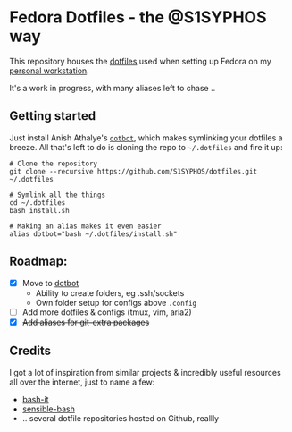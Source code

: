 # Fedora Dotfiles - the @S1SYPHOS way

This repository houses the [dotfiles](https://dotfiles.github.io) used when setting up Fedora on my [personal workstation](https://github.com/S1SYPHOS/workstation).

It's a work in progress, with many aliases left to chase ..


## Getting started

Just install Anish Athalye's [`dotbot`](https://github.com/anishathalye/dotbot), which makes symlinking your dotfiles a breeze. All that's left to do is cloning the repo to `~/.dotfiles` and fire it up:

```shell
# Clone the repository
git clone --recursive https://github.com/S1SYPHOS/dotfiles.git ~/.dotfiles

# Symlink all the things
cd ~/.dotfiles
bash install.sh

# Making an alias makes it even easier
alias dotbot="bash ~/.dotfiles/install.sh"
```


## Roadmap:
- [x] Move to [dotbot](https://git.io/dotbot)
  - Ability to create folders, eg .ssh/sockets
  - Own folder setup for configs above `.config`
- [ ] Add more dotfiles & configs (tmux, vim, aria2)
- [x] ~~Add aliases for git-extra packages~~

## Credits
I got a lot of inspiration from similar projects & incredibly useful resources all over the internet, just to name a few:
- [bash-it](https://github.com/Bash-it/bash-it)
- [sensible-bash](https://github.com/mrzool/bash-sensible)
- .. several dotfile repositories hosted on Github, reallly
